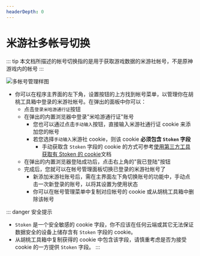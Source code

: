 ```yaml
---
headerDepth: 0
---
```


# 米游社多帐号切换

::: tip
本文档所描述的帐号切换指的是用于获取游戏数据的米游社帐号，不是原神游戏内的帐号
:::

![多帐号管理样图](https://img.alicdn.com/imgextra/i4/1797064093/O1CN01tRs9NH1g6du1XgyDZ_!!1797064093.png)  

- 你可以在程序主界面的左下角，设置按钮的上方找到帐号菜单，以管理你在胡桃工具箱中登录的米游社帐号。在弹出的面板中你可以：
  - 点击`登录米哈游通行证`按钮
  - 在弹出的内置浏览器中登录"米哈游通行证"账号
    - 您也可以通过点击`手动输入`按钮，直接输入米游社通行证 cookie 来添加您的帐号
    - 若您选择`手动输入`米游社 cookie，则该 cookie **必须包含 `Stoken` 字段**
      - 手动获取含 `Stoken` 字段的 cookie 的方式可参考[使用第三方工具获取有 Stoken 的 cookie](../FAQ/get-Stoken-cookie-from-the-third-party.md)文档
  - 在弹出的内置浏览器登陆成功后，点击右上角的"我已登陆"按钮
  - 完成后，您就可以在帐号管理面板切换已登录的米游社帐号了
    - 新添加米游社账号后，需在主界面左下角切换账号的功能中，手动点击一次新登录的账号，以将其设置为使用状态
    - 你可以在帐号管理菜单中复制对应帐号的 cookie 或从胡桃工具箱中删除该帐号

::: danger 安全提示
- `Stoken` 是一个安全敏感的 cookie 字段，你不应该在任何云端或其它无法保证数据安全的设备上储存含有 `Stoken` 字段的 cookie。
- 从胡桃工具箱中复制获得的 cookie 中包含该字段，请慎重考虑是否为接受 cookie 的一方提供 `Stoken` 字段。
:::
